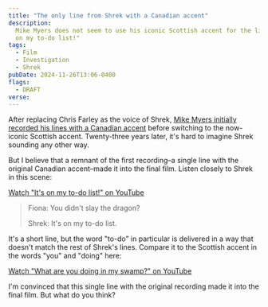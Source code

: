```yaml
---
title: "The only line from Shrek with a Canadian accent"
description:
  Mike Myers does not seem to use his iconic Scottish accent for the line "It's
  on my to-do list!"
tags:
  - Film
  - Investigation
  - Shrek
pubDate: 2024-11-26T13:06-0400
flags:
  - DRAFT
verse:
---
```


After replacing Chris Farley as the voice of Shrek,
[Mike Myers initially recorded his lines with a Canadian accent](https://www.youtube.com/watch?v=6Kce6BiBBBs)
before switching to the now-iconic Scottish accent. Twenty-three years later,
it's hard to imagine Shrek sounding any other way.

But I believe that a remnant of the first recording–a single line with the
original Canadian accent–made it into the final film. Listen closely to Shrek in
this scene:

<em-bed>
<a href="https://www.youtube.com/watch?v=PSqVzY0Kd7A">Watch "It's on my to-do list!" on YouTube</a>
</em-bed>

> Fiona: You didn't slay the dragon?
>
> Shrek: It's on my to-do list.

It's a short line, but the word "to-do" in particular is delivered in a way that
doesn't match the rest of Shrek's lines. Compare it to the Scottish accent in
the words "you" and "doing" here:

<em-bed>
<a href="https://www.youtube.com/watch?v=XZfryF4I2B8">Watch "What are you doing in my swamp?" on YouTube</a>
</em-bed>

I'm convinced that this single line with the original recording made it into the
final film. But what do you think?
